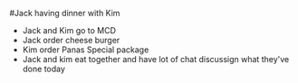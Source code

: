 #Jack having dinner with Kim

* Jack and Kim go to MCD
* Jack order cheese burger
* Kim order Panas Special package
* Jack and kim eat together and have lot of chat discussign what they've done today

